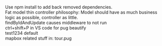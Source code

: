 Use npm install to add back removed dependencies.  
Fat model thin controller philosophy: Model should have as much business logic as possible, controller as little.  
findByIdAndUpdate causes middleware to not run  
ctrl+shift+P in VS code for pug beautify  
test1234 default  
mapbox related stuff in: tour.pug  
